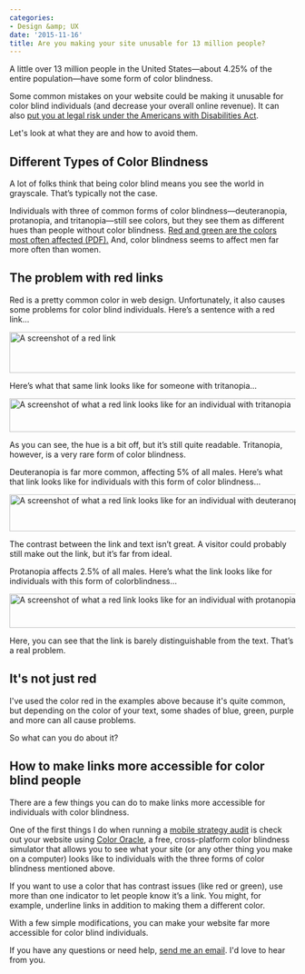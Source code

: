 ```yaml
---
categories:
- Design &amp; UX
date: '2015-11-16'
title: Are you making your site unusable for 13 million people?
---
```


A little over 13 million people in the United States&mdash;about 4.25% of the entire population&mdash;have some form of color blindness.

Some common mistakes on your website could be making it unusable for color blind individuals (and decrease your overall online revenue). It can also [put you at legal risk under the Americans with Disabilities Act](http://www.ada.gov/pcatoolkit/chap5toolkit.htm).

Let's look at what they are and how to avoid them.

<!--more-->

## Different Types of Color Blindness

A lot of folks think that being color blind means you see the world in grayscale. That’s typically not the case.

Individuals with three of common forms of color blindness&mdash;deuteranopia, protanopia, and tritanopia&mdash;still see colors, but they see them as different hues than people without color blindness. [Red and green are the colors most often affected (PDF).](http://colororacle.org/resources/2007_JennyKelso_DesigningMapsForTheColourVisionImpaired.pdf) And, color blindness seems to affect men far more often than women.

## The problem with red links

Red is a pretty common color in web design. Unfortunately, it also causes some problems for color blind individuals. Here’s a sentence with a red link...

<img src="https://gomakethings.com/wp-content/uploads/2013/01/red-link.png" alt="A screenshot of a red link" width="619" height="72" class="aligncenter img-border size-full wp-image-3950" />

Here’s what that same link looks like for someone with tritanopia...

<img src="https://gomakethings.com/wp-content/uploads/2013/01/red-link-tritanopia.png" alt="A screenshot of what a red link looks like for an individual with tritanopia" width="616" height="59" class="aligncenter img-border size-full wp-image-3949" />

As you can see, the hue is a bit off, but it’s still quite readable. Tritanopia, however, is a very rare form of color blindness.

Deuteranopia is far more common, affecting 5% of all males. Here’s what that link looks like for individuals with this form of color blindness...

<img src="https://gomakethings.com/wp-content/uploads/2013/01/red-link-deuteranopia.png" alt="A screenshot of what a red link looks like for an individual with deuteranopia" width="618" height="65" class="aligncenter img-border size-full wp-image-3947" />

The contrast between the link and text isn’t great. A visitor could probably still make out the link, but it’s far from ideal.

Protanopia affects 2.5% of all males. Here’s what the link looks like for individuals with this form of colorblindness...

<img src="https://gomakethings.com/wp-content/uploads/2013/01/red-link-protanopia.png" alt="A screenshot of what a red link looks like for an individual with protanopia" width="613" height="60" class="aligncenter img-border size-full wp-image-3948" />

Here, you can see that the link is barely distinguishable from the text. That’s a real problem.

## It's not just red

I've used the color red in the examples above because it's quite common, but depending on the color of your text, some shades of blue, green, purple and more can all cause problems.

So what can you do about it?

## How to make links more accessible for color blind people

There are a few things you can do to make links more accessible for individuals with color blindness.

One of the first things I do when running a [mobile strategy audit](/mobile-strategy-plan/) is check out your website using [Color Oracle](http://colororacle.org/), a free, cross-platform color blindness simulator that allows you to see what your site (or any other thing you make on a computer) looks like to individuals with the three forms of color blindness mentioned above.

If you want to use a color that has contrast issues (like red or green), use more than one indicator to let people know it’s a link. You might, for example, underline links in addition to making them a different color.

With a few simple modifications, you can make your website far more accessible for color blind individuals.

If you have any questions or need help, [send me an email](/about/). I'd love to hear from you.